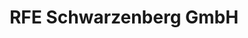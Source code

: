 ---
title: "RFE Schwarzenberg GmbH"
url: /schwarzenberg-erzgebirge/rfe-schwarzenberg-gmbh/
shop: Elektronik
---